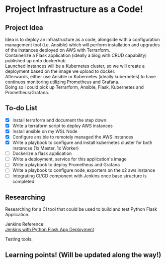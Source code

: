 # Project Infrastructure as a Code!
## Project Idea
Idea is to deploy an infrastructure as a code, alongside with a configuration management tool (i.e. Ansible) which will perform installation and upgrades of the instances deployed on AWS with Terrarform.  
Containerize a Flask application (ideally a blog with CRUD capability) published up onto dockerhub.  
Launched instances will be a Kubernetes cluster, so we will create a deployment based on the image we upload to docker.  
Afterwards, either use Ansible or Kubernetes (ideally kubernetes) to have continuos monitoring utilizing Prometheus and Grafana.  
Doing so i could pick up Terrarform, Ansible, Flask, Kubernetes and Prometheus/Grafana.  

## To-do List
- [x] Install terraform and document the step down
- [x] Write a terraform script to deploy AWS instances
- [x] Install ansible on my WSL Node
- [x] Configure ansible to remotely managed the AWS instances
- [x] Write a playbook to configure and install kubernetes cluster for both instancse (1x Master, 1x Worker)
- [ ] Dockerize a flask application
- [ ] Write a deployment, service for this application's image
- [ ] Write a playbook to deploy Prometheus and Grafana
- [ ] Write a playbook to configure node_exporters on the x2 aws instance
- [ ] Integrating CI/CD component with Jenkins once base structure is completed

## Researching
Researching for a CI tool that could be used to build and test Python Flask Application.  
  
Jenkins Reference:  
[Jenkins with Python Flask App Deployment](https://joachim8675309.medium.com/jenkins-ci-pipeline-with-python-8bf1a0234ec3)  
  
Testing tools:  


## Learning points! (Will be updated along the way!)
